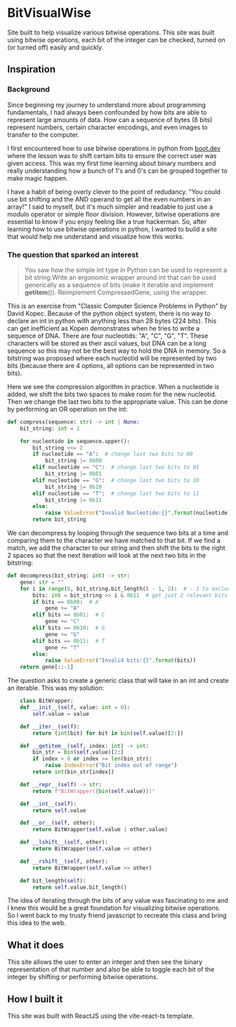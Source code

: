 # BitVisualWise

Site built to help visualize various bitwise operations. This site was built using bitwise operations, each bit of the integer can be checked, turned on (or turned off) easily and quickly.

## Inspiration

### Background

Since beginning my journey to understand more about programming fundamentals, I had always been confounded by how bits are able to represent large amounts of data. How can a sequence of bytes (8 bits) represent numbers, certain character encodings, and even images to transfer to the computer.

I first encountered how to use bitwise operations in python from [boot.dev](http://boot.dev) where the lesson was to shift certain bits to ensure the correct user was given access. This was my first time learning about binary numbers and really understanding how a bunch of 1's and 0's can be grouped together to make magic happen.

I have a habit of being overly clever to the point of redudancy. "You could use bit shifting and the AND operand to get all the even numbers in an array!" I said to myself, but it's much simpler and readable to just use a modulo operator or simple floor division. However, bitwise operations are essential to know if you enjoy feeling like a true hackerman. So, after learning how to use bitwise operations in python, I wanted to build a site that would help me understand and visualize how this works.

### The question that sparked an interest

> You saw how the simple int type in Python can be used to represent a bit string.Write an ergonomic wrapper around int that can be used generically as a sequence of bits (make it iterable and implement **getitem**()). Reimplement CompressedGene, using the wrapper.

This is an exercise from "Classic Computer Science Problems in Python" by David Kopec. Because of the python object system, there is no way to declare an int in python with anything less than 28 bytes (224 bits). This can get inefficient as Kopen demonstrates when he tries to write a sequence of DNA. There are four nucleotids: "A", "C", "G", "T". These characters will be stored as their ascii values, but DNA can be a long sequence so this may not be the best way to hold the DNA in memory. So a bitstring was proposed where each nucleotid will be represented by two bits (because there are 4 options, all options can be represented in two bits).

Here we see the compression algorithm in practice. When a nucleotide is added, we shift the bits two spaces to make room for the new nucleotid. Then we change the last two bits to the appropriate value. This can be done by performing an OR operation on the int:

```python
def compress(sequence: str) -> int | None:
    bit_string: int = 1

    for nucleotide in sequence.upper():
        bit_string <<= 2
        if nucleotide == "A":  # change last two bits to 00
            bit_string |= 0b00
        elif nucleotide == "C":  # change last two bits to 01
            bit_string |= 0b01
        elif nucleotide == "G":  # change last two bits to 10
            bit_string |= 0b10
        elif nucleotide == "T":  # change last two bits to 11
            bit_string |= 0b11
        else:
            raise ValueError("Invalid Nucleotide:{}".format(nucleotide))
        return bit_string
```

We can decompress by looping through the sequence two bits at a time and comparing them to the character we have matched to that bit. If we find a match, we add the character to our string and then shift the bits to the right 2 spaces so that the next iteration will look at the next two bits in the bitstring:

```python
def decompress(bit_string: int) -> str:
    gene: str = ""
    for i in range(0, bit_string.bit_length() - 1, 2):  # - 1 to exclude sentinel
        bits: int = bit_string >> i & 0b11  # get just 2 relevant bits
        if bits == 0b00:  # A
            gene += "A"
        elif bits == 0b01:  # C
            gene += "C"
        elif bits == 0b10:  # G
            gene += "G"
        elif bits == 0b11:  # T
            gene += "T"
        else:
            raise ValueError("Invalid bits:{}".format(bits))
    return gene[::-1]
```

The question asks to create a generic class that will take in an int and create an iterable. This was my solution:

```python
    class BitWrapper:
    def __init__(self, value: int = 0):
        self.value = value

    def __iter__(self):
        return (int(bit) for bit in bin(self.value)[2:])

    def __getitem__(self, index: int) -> int:
        bin_str = bin(self.value)[2:]
        if index < 0 or index >= len(bin_str):
            raise IndexError("Bit index out of range")
        return int(bin_str[index])

    def __repr__(self) -> str:
        return f"BitWrapper({bin(self.value)})"

    def __int__(self):
        return self.value

    def __or__(self, other):
        return BitWrapper(self.value | other.value)

    def __lshift__(self, other):
        return BitWrapper(self.value << other)

    def __rshift__(self, other):
        return BitWrapper(self.value >> other)

    def bit_length(self):
        return self.value.bit_length()
```

The idea of iterating through the bits of any value was fascinating to me and I knew this would be a great foundation for visualizing bitwise operations. So I went back to my trusty friend javascript to recreate this class and bring this idea to the web.

## What it does

This site allows the user to enter an integer and then see the binary representation of that number and also be able to toggle each bit of the integer by shifting or performing bitwise operations.

## How I built it

This site was built with ReactJS using the vite-react-ts template.
